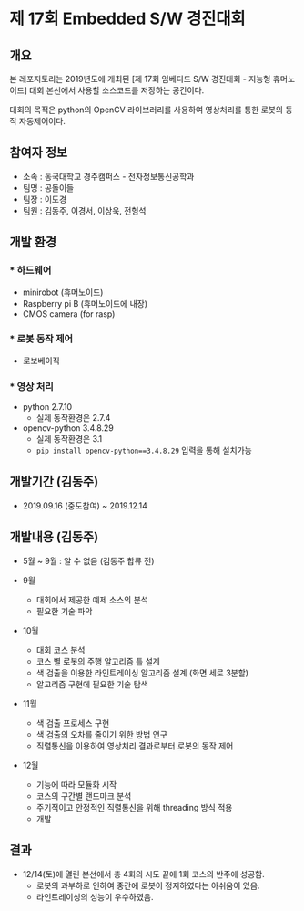 # 제 17회 Embedded S/W 경진대회

## 개요
본 레포지토리는 2019년도에 개최된 [제 17회 임베디드 S/W 경진대회 - 지능형 휴머노이드] 대회 본선에서 사용할 소스코드를 저장하는 공간이다.

대회의 목적은 python의 OpenCV 라이브러리를 사용하여 영상처리를 통한 로봇의 동작 자동제어이다.


## 참여자 정보
* 소속 : 동국대학교 경주캠퍼스 - 전자정보통신공학과
* 팀명 : 공돌이들
* 팀장 : 이도경
* 팀원 : 김동주, 이경서, 이상욱, 전형석

## 개발 환경

### * 하드웨어
* minirobot (휴머노이드)
* Raspberry pi B (휴머노이드에 내장)
* CMOS camera (for rasp)
### * 로봇 동작 제어
* 로보베이직

### * 영상 처리
* python 2.7.10
    * 실제 동작환경은 2.7.4
* opencv-python 3.4.8.29
    * 실제 동작환경은 3.1
    * `pip install opencv-python==3.4.8.29` 입력을 통해 설치가능


## 개발기간 (김동주)

* 2019.09.16 (중도참여) ~ 2019.12.14

## 개발내용 (김동주)
* 5월 ~ 9월 : 알 수 없음 (김동주 합류 전)

* 9월
    * 대회에서 제공한 예제 소스의 분석
    * 필요한 기술 파악
* 10월
    * 대회 코스 분석
    * 코스 별 로봇의 주행 알고리즘 틀 설계
    * 색 검출을 이용한 라인트레이싱 알고리즘 설계 (화면 세로 3분할)
    * 알고리즘 구현에 필요한 기술 탐색
* 11월
    * 색 검출 프로세스 구현
    * 색 검출의 오차를 줄이기 위한 방법 연구
    * 직렬통신을 이용하여 영상처리 결과로부터 로봇의 동작 제어
* 12월
    * 기능에 따라 모듈화 시작
    * 코스의 구간별 랜드마크 분석
    * 주기적이고 안정적인 직렬통신을 위해 threading 방식 적용
    * 개발

## 결과
* 12/14(토)에 열린 본선에서 총 4회의 시도 끝에 1회 코스의 반주에 성공함.
    * 로봇의 과부하로 인하여 중간에 로봇이 정지하였다는 아쉬움이 있음.
    * 라인트레이싱의 성능이 우수하였음.